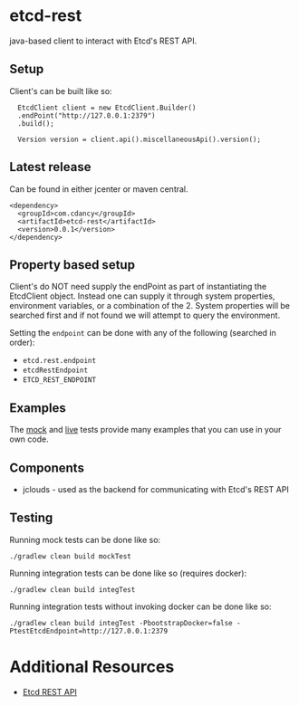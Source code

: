 
# etcd-rest

java-based client to interact with Etcd's REST API.

## Setup

Client's can be built like so:

      EtcdClient client = new EtcdClient.Builder()
      .endPoint("http://127.0.0.1:2379")
      .build();

      Version version = client.api().miscellaneousApi().version();
      
## Latest release

Can be found in either jcenter or maven central.

	<dependency>
	  <groupId>com.cdancy</groupId>
	  <artifactId>etcd-rest</artifactId>
	  <version>0.0.1</version>
	</dependency>

## Property based setup

Client's do NOT need supply the endPoint as part of instantiating the EtcdClient object. 
Instead one can supply it through system properties, environment variables, or a combination 
of the 2. System properties will be searched first and if not found we will attempt to 
query the environment.

Setting the `endpoint` can be done with any of the following (searched in order):

- `etcd.rest.endpoint`
- `etcdRestEndpoint`
- `ETCD_REST_ENDPOINT`

## Examples

The [mock](https://github.com/cdancy/etcd-rest/tree/master/src/test/java/com/cdancy/etcd/rest/features) and [live](https://github.com/cdancy/etcd-rest/tree/master/src/test/java/com/cdancy/etcd/rest/features) tests provide many examples
that you can use in your own code.

## Components

- jclouds \- used as the backend for communicating with Etcd's REST API
    
## Testing

Running mock tests can be done like so:

	./gradlew clean build mockTest
	
Running integration tests can be done like so (requires docker):

	./gradlew clean build integTest
	
Running integration tests without invoking docker can be done like so:

	./gradlew clean build integTest -PbootstrapDocker=false -PtestEtcdEndpoint=http://127.0.0.1:2379 
	
# Additional Resources

* [Etcd REST API](https://github.com/coreos/etcd/blob/master/Documentation/api.md)


